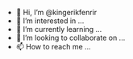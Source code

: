 - 👋 Hi, I’m @kingerikfenrir
- 👀 I’m interested in ...
- 🌱 I’m currently learning ...
- 💞️ I’m looking to collaborate on ...
- 📫 How to reach me ...

<!---
kingerikfenrir/kingerikfenrir is a ✨ special ✨ repository because its `README.md` (this file) appears on your GitHub profile.
You can click the Preview link to take a look at your changes.
--->
